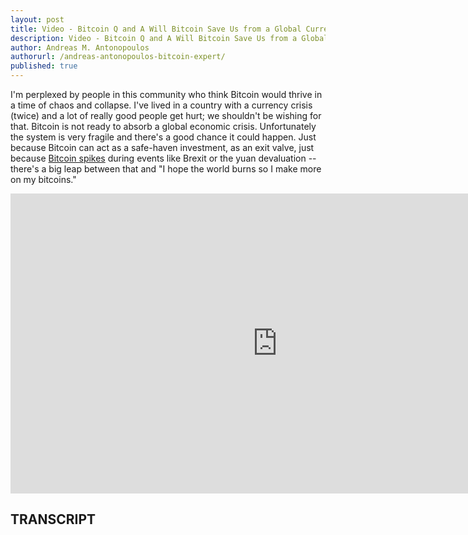 ```yaml
---
layout: post
title: Video - Bitcoin Q and A Will Bitcoin Save Us from a Global Currency Crisis
description: Video - Bitcoin Q and A Will Bitcoin Save Us from a Global Currency Crisis
author: Andreas M. Antonopoulos
authorurl: /andreas-antonopoulos-bitcoin-expert/
published: true
---
```


<p> I'm perplexed by people in this community who think Bitcoin would thrive in a time of chaos and collapse. I've lived in a country with a currency crisis (twice) and a lot of really good people get hurt; we shouldn't be wishing for that. Bitcoin is not ready to absorb a global economic crisis. Unfortunately the system is very fragile and there's a good chance it could happen. Just because Bitcoin can act as a safe-haven investment, as an exit valve, just because <a href="/fintech-will-be-merged-sooner-than-we-think-bitcoin-etf/">Bitcoin spikes</a> during events like Brexit or the yuan devaluation -- there's a big leap between that and "I hope the world burns so I make more on my bitcoins."</p>

<center><iframe width="854" height="480" src="https://www.youtube.com/embed/U3S7vQrNOAI?list=PLPQwGV1aLnTsHvzevl9BAUlfsfwFfU7aP" frameborder="0" allowfullscreen></iframe></center>

<h2>TRANSCRIPT</h2>

